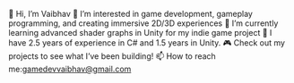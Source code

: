 👋 Hi, I’m Vaibhav
👀 I’m interested in game development, gameplay programming, and creating immersive 2D/3D experiences
🌱 I’m currently learning advanced shader graphs in Unity for my indie game project
💼 I have 2.5 years of experience in C# and 1.5 years in Unity.
🎮 Check out my projects to see what I’ve been building!
📫 How to reach me:gamedevvaibhav@gmail.com
  



